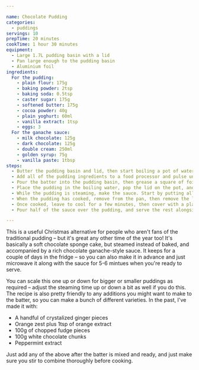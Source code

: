 ```yaml
---

name: Chocolate Pudding
categories:
  - puddings
servings: 10
prepTime: 20 minutes
cookTime: 1 hour 30 minutes
equipment:
  - Large 1.7L pudding basin with a lid
  - Pan large enough to the pudding basin
  - Aluminium foil
ingredients:
  For the pudding:
    - plain flour: 175g
    - baking powder: 2tsp
    - baking soda: 0.5tsp
    - caster sugar: 175g
    - softened butter: 175g
    - cocoa powder: 40g
    - plain yoghurt: 60ml
    - vanilla extract: 1tsp
    - eggs: 3
  For the ganache sauce:
    - milk chocolate: 125g
    - dark chocolate: 125g
    - double cream: 250ml
    - golden syrup: 75g
    - vanilla paste: 1tbsp
steps:
  - Butter the pudding basin and lid, then start boiling a pot of water large enough to steam the pudding in.
  - Add all of the pudding ingredients to a food processor and pulse until smooth – or do it by hand. Scrape down a couple of times to ensure everything is thoroughly mixed.
  - Pour the batter into the pudding basin, then grease a square of foil and wrap tightly around the top of the basin before putting the lid on.
  - Place the pudding in the boiling water, pop the lid on the pot, and steam for about 90 minutes. The pudding will rise almost to the top.
  - While the pudding is steaming, make the sauce. Start by putting all of the ingredients in a small saucepan and placing over a low heat, stirring now and again until all melted. Remove from the heat and whisk until you have a glossy, smooth sauce.
  - When the pudding has cooked, remove from the pan, then remove the lid and foil. Check that the pudding is cooked through by inserting a knife or wooden skewer into the center – when you remove it, it should come out mostly dry and not have any uncooked batter on the end. Return to the pot and continue steaming for another 10 minutes if required, or until it's ready.
  - Once cooked, leave to cool for a few minutes, then cover with a plate and flip over to release the pudding.
  - Pour half of the sauce over the pudding, and serve the rest alongside. Also goes great with ice cream.

---
```


This is a useful Christmas alternative for people who aren't fans of the traditional pudding – but it's great any other time of the year too! It's basically a soft chocolate sponge cake, but steamed instead of baked, and accompanied by a rich chocolate ganache-style sauce. It keeps for a couple of days in the fridge – so you can also make it in advance and just microwave it along with the sauce for 5-6 mintues when you're ready to serve.

You can scale this one up or down for bigger or smaller puddings as required – adjust the steaming time up or down a bit as well if you do this. The recipe is also pretty friendly to any additions you might want to make to the batter, so you can make a bunch of different varieties. In the past, I've made it with:

- A handful of crystalized ginger pieces
- Orange zest plus 1tsp of orange extract
- 100g of chopped fudge pieces
- 100g white chocolate chunks
- Peppermint extract

Just add any of the above after the batter is mixed and ready, and just make sure you stir to combine thoroughly before cooking.
